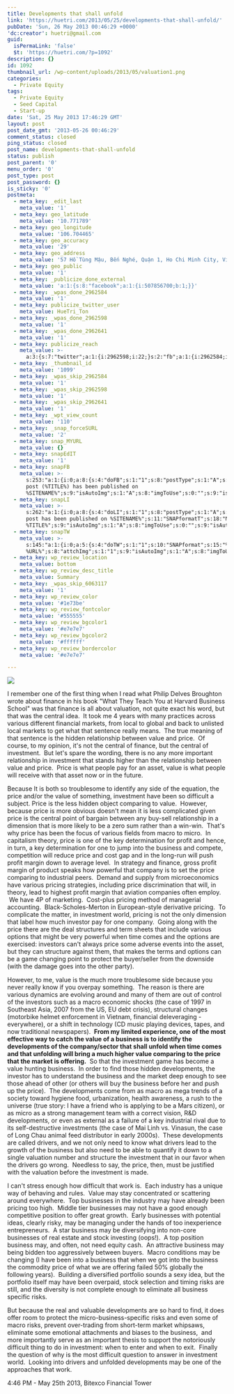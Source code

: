 ```yaml
---
title: Developments that shall unfold
link: 'https://huetri.com/2013/05/25/developments-that-shall-unfold/'
pubDate: 'Sun, 26 May 2013 00:46:29 +0000'
'dc:creator': huetri@gmail.com
guid:
  isPermaLink: 'false'
  $t: 'https://huetri.com/?p=1092'
description: {}
id: 1092
thumbnail_url: /wp-content/uploads/2013/05/valuation1.png
categories:
  - Private Equity
tags:
  - Private Equity
  - Seed Capital
  - Start-up
date: 'Sat, 25 May 2013 17:46:29 GMT'
layout: post
post_date_gmt: '2013-05-26 00:46:29'
comment_status: closed
ping_status: closed
post_name: developments-that-shall-unfold
status: publish
post_parent: '0'
menu_order: '0'
post_type: post
post_password: {}
is_sticky: '0'
postmeta:
  - meta_key: _edit_last
    meta_value: '1'
  - meta_key: geo_latitude
    meta_value: '10.771789'
  - meta_key: geo_longitude
    meta_value: '106.704465'
  - meta_key: geo_accuracy
    meta_value: '29'
  - meta_key: geo_address
    meta_value: '57 Hồ Tùng Mậu, Bến Nghé, Quận 1, Ho Chi Minh City, Vietnam'
  - meta_key: geo_public
    meta_value: '1'
  - meta_key: _publicize_done_external
    meta_value: 'a:1:{s:8:"facebook";a:1:{i:507856700;b:1;}}'
  - meta_key: _wpas_done_2962584
    meta_value: '1'
  - meta_key: publicize_twitter_user
    meta_value: HueTri_Ton
  - meta_key: _wpas_done_2962598
    meta_value: '1'
  - meta_key: _wpas_done_2962641
    meta_value: '1'
  - meta_key: publicize_reach
    meta_value: >-
      a:3:{s:7:"twitter";a:1:{i:2962598;i:22;}s:2:"fb";a:1:{i:2962584;i:1119;}s:2:"wp";a:1:{i:0;i:25;}}
  - meta_key: _thumbnail_id
    meta_value: '1099'
  - meta_key: _wpas_skip_2962584
    meta_value: '1'
  - meta_key: _wpas_skip_2962598
    meta_value: '1'
  - meta_key: _wpas_skip_2962641
    meta_value: '1'
  - meta_key: _wpt_view_count
    meta_value: '110'
  - meta_key: _snap_forceSURL
    meta_value: '2'
  - meta_key: snap_MYURL
    meta_value: {}
  - meta_key: snapEdIT
    meta_value: '1'
  - meta_key: snapFB
    meta_value: >-
      s:253:"a:1:{i:0;a:8:{s:4:"doFB";s:1:"1";s:8:"postType";s:1:"A";s:10:"AttachPost";s:1:"2";s:10:"SNAPformat";s:51:"New
      post (%TITLE%) has been published on
      %SITENAME%";s:9:"isAutoImg";s:1:"A";s:8:"imgToUse";s:0:"";s:9:"isAutoURL";s:1:"A";s:8:"urlToUse";s:0:"";}}";
  - meta_key: snapLI
    meta_value: >-
      s:262:"a:1:{i:0;a:8:{s:4:"doLI";s:1:"1";s:8:"postType";s:1:"A";s:10:"SNAPformat";s:41:"New
      post has been published on %SITENAME%";s:11:"SNAPformatT";s:18:"New Post -
      %TITLE%";s:9:"isAutoImg";s:1:"A";s:8:"imgToUse";s:0:"";s:9:"isAutoURL";s:1:"A";s:8:"urlToUse";s:0:"";}}";
  - meta_key: snapTW
    meta_value: >-
      s:145:"a:1:{i:0;a:5:{s:4:"doTW";s:1:"1";s:10:"SNAPformat";s:15:"%TITLE% -
      %URL%";s:8:"attchImg";s:1:"1";s:9:"isAutoImg";s:1:"A";s:8:"imgToUse";s:0:"";}}";
  - meta_key: wp_review_location
    meta_value: bottom
  - meta_key: wp_review_desc_title
    meta_value: Summary
  - meta_key: _wpas_skip_6063117
    meta_value: '1'
  - meta_key: wp_review_color
    meta_value: '#1e73be'
  - meta_key: wp_review_fontcolor
    meta_value: '#555555'
  - meta_key: wp_review_bgcolor1
    meta_value: '#e7e7e7'
  - meta_key: wp_review_bgcolor2
    meta_value: '#ffffff'
  - meta_key: wp_review_bordercolor
    meta_value: '#e7e7e7'

---
```

![](https://huetri.com/wp-content/uploads/2013/05/valuation1.png)

I remember one of the first thing when I read what Philip Delves Broughton wrote about finance in his book "What They Teach You at Harvard Business School" was that finance is all about valuation, not quite exact his word, but that was the central idea.  It took me 4 years with many practices across various different financial markets, from local to global and back to unlisted local markets to get what that sentence really means.  The true meaning of that sentence is the hidden relationship between value and price.  Of course, to my opinion, it's not the central of finance, but the central of investment.  But let's spare the wording, there is no any more important relationship in investment that stands higher than the relationship between value and price.  Price is what people pay for an asset, value is what people will receive with that asset now or in the future.

Because It is both so troublesome to identify any side of the equation, the price and/or the value of something, investment have been so difficult a subject. Price is the less hidden object comparing to value.  However, because price is more obvious doesn't mean it is less complicated given price is the central point of bargain between any buy-sell relationship in a dimension that is more likely to be a zero sum rather than a win-win.  That's why price has been the focus of various fields from macro to micro.  In capitalism theory, price is one of the key determination for profit and hence, in turn, a key determination for one to jump into the business and compete, competition will reduce price and cost gap and in the long-run will push profit margin down to average level.  In strategy and finance, gross profit margin of product speaks how powerful that company is to set the price comparing to industrial peers.  Demand and supply from microeconomics have various pricing strategies, including price discrimination that will, in theory, lead to highest profit margin that aviation companies often employ.  We have 4P of marketing.  Cost-plus pricing method of managerial accounting.  Black-Scholes-Merton in European-style derivative pricing.  To complicate the matter, in investment world, pricing is not the only dimension that label how much investor pay for one company.  Going along with the price there are the deal structures and term sheets that include various options that might be very powerful when time comes and the options are exercised: investors can't always price some adverse events into the asset, but they can structure against them, that makes the terms and options can be a game changing point to protect the buyer/seller from the downside (with the damage goes into the other party).

However, to me, value is the much more troublesome side because you never really know if you overpay something.  The reason is there are various dynamics are evolving around and many of them are out of control of the investors such as a macro economic shocks (the case of 1997 in Southeast Asia, 2007 from the US, EU debt crisis), structural changes (motorbike helmet enforcement in Vietnam, financial deleveraging - everywhere), or a shift in technology (CD music playing devices, tapes, and now traditional newspapers).  **From my limited experience, one of the most effective way to catch the value of a business is to identify the developments of the company/sector that shall unfold when time comes and that unfolding will bring a much higher value comparing to the price that the market is offering.**  So that the investment game has become a value hunting business.  In order to find those hidden developments, the investor has to understand the business and the market deep enough to see those ahead of other (or others will buy the business before her and push up the price).  The developments come from as macro as mega trends of a society toward hygiene food, urbanization, health awareness, a rush to the universe (true story: I have a friend who is applying to be a Mars citizen), or as micro as a strong management team with a correct vision, R&D developments, or even as external as a failure of a key industrial rival due to its self-destructive investments (the case of Mai Linh vs. Vinasun, the case of Long Chau animal feed distributor in early 2000s).  These developments are called drivers, and we not only need to know what drivers lead to the growth of the business but also need to be able to quantify it down to a single valuation number and structure the investment that in our favor when the drivers go wrong.  Needless to say, the price, then, must be justified with the valuation before the investment is made.

I can't stress enough how difficult that work is.  Each industry has a unique way of behaving and rules.  Value may stay concentrated or scattering around everywhere.  Top businesses in the industry may have already been pricing too high.  Middle tier businesses may not have a good enough competitive position to offer great growth.  Early businesses with potential ideas, clearly risky, may be managing under the hands of too inexperience entrepreneurs.  A star business may be diversifying into non-core businesses of real estate and stock investing (oops!).  A top position business may, and often, not need equity cash.  An attractive business may being bidden too aggressively between buyers.  Macro conditions may be changing (I have been into a business that when we got into the business the commodity price of what we are offering failed 50% globally the following years).  Building a diversified portfolio sounds a sexy idea, but the portfolio itself may have been overpaid, stock selection and timing risks are still, and the diversity is not complete enough to eliminate all business specific risks.

But because the real and valuable developments are so hard to find, it does offer room to protect the micro-business-specific risks and even some of macro risks, prevent over-trading from short-term market whipsaws, eliminate some emotional attachments and biases to the business,  and more importantly serve as an important thesis to support the notoriously difficult thing to do in investment: when to enter and when to exit.  Finally the question of why is the most difficult question to answer in investment world.  Looking into drivers and unfolded developments may be one of the approaches that work.

4:46 PM - May 25th 2013, Bitexco Financial Tower